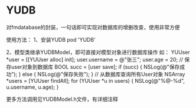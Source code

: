 # YUDB
对fmdatabase的封装，一句话即可实现对数据库的增删改查，使用非常方便

使用方法：
1、安装YUDB
pod 'YUDB'

2、模型类继承YUDBModel，即可直接对模型对象进行数据库操作
如：
	YUUser *user = [[YUUser alloc] init];
    user.username = @"张三";
    user.age = 20;
    // 保存user对象到数据库
    BOOL succ = [user save];
    if (succ) {
        NSLog(@"保存成功");
    } else {
        NSLog(@"保存失败");
    }
    // 从数据库查询所有User对象
    NSArray *users = [YUUser findAll];
    for (YUUser *u in users) {
        NSLog(@"%@-%d", u.username, u.age);
    }

更多方法调用见YUDBModel.h文件，有详细注释
